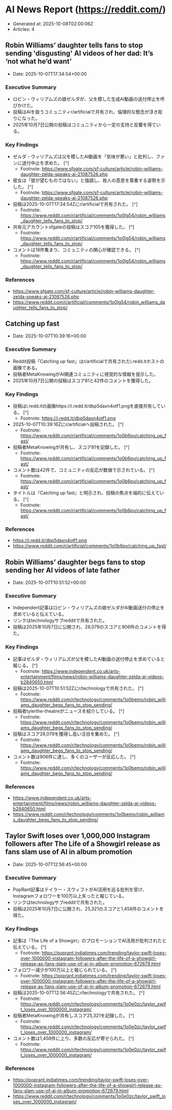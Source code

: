 # AI News Report (https://reddit.com/)

- Generated at: 2025-10-08T02:00:06Z
- Articles: 4

## Robin Williams’ daughter tells fans to stop sending 'disgusting' AI videos of her dad: It’s ‘not what he’d want’
- Date: 2025-10-07T17:34:54+00:00

### Executive Summary
- ロビン・ウィリアムズの娘ゼルダが、父を模した生成AI動画の送付停止を呼びかけた。
- 投稿はAIを扱うコミュニティr/artificialで共有され、倫理的な懸念が浮き彫りになった。
- 2025年10月7日公開の投稿はコミュニティから一定の支持と反響を得ている。

### Key Findings
- ゼルダ・ウィリアムズは父を模したAI動画を「気味が悪い」と批判し、ファンに送付中止を求めた。 [^]
  - Footnote: https://www.sfgate.com/sf-culture/article/robin-williams-daughter-zelda-speaks-ai-21087526.php
- 彼女は「彼が望むものではない」と強調し、故人の意思を尊重する姿勢を示した。 [^]
  - Footnote: https://www.sfgate.com/sf-culture/article/robin-williams-daughter-zelda-speaks-ai-21087526.php
- 投稿は2025-10-07T17:34:54Zにr/artificialで共有された。 [^]
  - Footnote: https://www.reddit.com/r/artificial/comments/1o0lg54/robin_williams_daughter_tells_fans_to_stop/
- 共有元アカウントsfgateの投稿はスコア105を獲得した。 [^]
  - Footnote: https://www.reddit.com/r/artificial/comments/1o0lg54/robin_williams_daughter_tells_fans_to_stop/
- コメントは18件集まり、コミュニティの関心が確認できる。 [^]
  - Footnote: https://www.reddit.com/r/artificial/comments/1o0lg54/robin_williams_daughter_tells_fans_to_stop/

### References
- https://www.sfgate.com/sf-culture/article/robin-williams-daughter-zelda-speaks-ai-21087526.php
- https://www.reddit.com/r/artificial/comments/1o0lg54/robin_williams_daughter_tells_fans_to_stop/

## Catching up fast
- Date: 2025-10-07T10:39:16+00:00

### Executive Summary
- Reddit投稿「Catching up fast」はr/artificialで共有されたi.redd.itホストの画像である。
- 投稿者MetaKnowingがAI関連コミュニティに視覚的な情報を提示した。
- 2025年10月7日公開の投稿はスコア81と42件のコメントを獲得した。

### Key Findings
- 投稿はi.redd.itの画像https://i.redd.it/dbp5daxn4otf1.pngを直接共有している。 [^]
  - Footnote: https://i.redd.it/dbp5daxn4otf1.png
- 2025-10-07T10:39:16Zにr/artificialへ投稿された。 [^]
  - Footnote: https://www.reddit.com/r/artificial/comments/1o0b6pv/catching_up_fast/
- 投稿者MetaKnowingが共有し、スコア81を記録した。 [^]
  - Footnote: https://www.reddit.com/r/artificial/comments/1o0b6pv/catching_up_fast/
- コメント数は42件で、コミュニティの反応が数値で示されている。 [^]
  - Footnote: https://www.reddit.com/r/artificial/comments/1o0b6pv/catching_up_fast/
- タイトルは『Catching up fast』と明示され、投稿の焦点を端的に伝えている。 [^]
  - Footnote: https://www.reddit.com/r/artificial/comments/1o0b6pv/catching_up_fast/

### References
- https://i.redd.it/dbp5daxn4otf1.png
- https://www.reddit.com/r/artificial/comments/1o0b6pv/catching_up_fast/

## Robin Williams’ daughter begs fans to stop sending her AI videos of late father
- Date: 2025-10-07T10:51:52+00:00

### Executive Summary
- Independent記事はロビン・ウィリアムズの娘ゼルダがAI動画送付の停止を求めていると伝えている。
- リンクはtechnologyサブredditで共有された。
- 投稿は2025年10月7日に公開され、28,079のスコアと906件のコメントを得た。

### Key Findings
- 記事はゼルダ・ウィリアムズが父を模したAI動画の送付停止を求めていると報じる。 [^]
  - Footnote: https://www.independent.co.uk/arts-entertainment/films/news/robin-williams-daughter-zelda-ai-videos-b2840650.html
- 投稿は2025-10-07T10:51:52Zにr/technologyで共有された。 [^]
  - Footnote: https://www.reddit.com/r/technology/comments/1o0bemo/robin_williams_daughter_begs_fans_to_stop_sending/
- 投稿者tylerthe-theatreがニュースを紹介している。 [^]
  - Footnote: https://www.reddit.com/r/technology/comments/1o0bemo/robin_williams_daughter_begs_fans_to_stop_sending/
- 投稿はスコア28,079を獲得し高い注目を集めた。 [^]
  - Footnote: https://www.reddit.com/r/technology/comments/1o0bemo/robin_williams_daughter_begs_fans_to_stop_sending/
- コメント数は906件に達し、多くのユーザーが反応した。 [^]
  - Footnote: https://www.reddit.com/r/technology/comments/1o0bemo/robin_williams_daughter_begs_fans_to_stop_sending/

### References
- https://www.independent.co.uk/arts-entertainment/films/news/robin_williams-daughter-zelda-ai-videos-b2840650.html
- https://www.reddit.com/r/technology/comments/1o0bemo/robin_williams_daughter_begs_fans_to_stop_sending/

## Taylor Swift loses over 1,000,000 Instagram followers after The Life of a Showgirl release as fans slam use of AI in album promotion
- Date: 2025-10-07T12:56:45+00:00

### Executive Summary
- PopRant記事はテイラー・スウィフトがAI活用を巡る批判を受け、Instagramフォロワーを100万以上失ったと報じている。
- リンクはtechnologyサブredditで共有された。
- 投稿は2025年10月7日に公開され、25,321のスコアと1,458件のコメントを得た。

### Key Findings
- 記事は『The Life of a Showgirl』のプロモーションでAI活用が批判されたと伝えている。 [^]
  - Footnote: https://poprant.indiatimes.com/trending/taylor-swift-loses-over-1000000-instagram-followers-after-the-life-of-a-showgirl-release-as-fans-slam-use-of-ai-in-album-promotion-672679.html
- フォロワー減少が100万以上と報じられている。 [^]
  - Footnote: https://poprant.indiatimes.com/trending/taylor-swift-loses-over-1000000-instagram-followers-after-the-life-of-a-showgirl-release-as-fans-slam-use-of-ai-in-album-promotion-672679.html
- 投稿は2025-10-07T12:56:45Zにr/technologyで共有された。 [^]
  - Footnote: https://www.reddit.com/r/technology/comments/1o0e0zc/taylor_swift_loses_over_1000000_instagram/
- 投稿者MetaKnowingが共有しスコア25,321を記録した。 [^]
  - Footnote: https://www.reddit.com/r/technology/comments/1o0e0zc/taylor_swift_loses_over_1000000_instagram/
- コメント数は1,458件に上り、多数の反応が寄せられた。 [^]
  - Footnote: https://www.reddit.com/r/technology/comments/1o0e0zc/taylor_swift_loses_over_1000000_instagram/

### References
- https://poprant.indiatimes.com/trending/taylor-swift-loses-over-1000000-instagram-followers-after-the-life-of-a-showgirl-release-as-fans-slam-use-of-ai-in-album-promotion-672679.html
- https://www.reddit.com/r/technology/comments/1o0e0zc/taylor_swift_loses_over_1000000_instagram/
